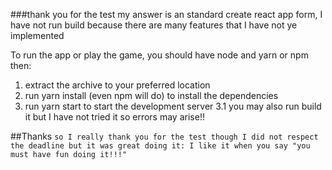 ###thank you for the test
my answer is an standard create react app form,
I have not run build because there are many features that I have not ye implemented


To run the app or play the game, you should have node and yarn or npm then:

1. extract the archive to your preferred location
2. run yarn install (even npm will do) to install the dependencies
3. run yarn start to start the development server
3.1 you may also run build it but I have not tried it so errors may arise!!

##Thanks
`so I really thank you for the test though I did not respect the deadline but
it was great doing it: I like it when you say "you must have fun doing it!!!"`